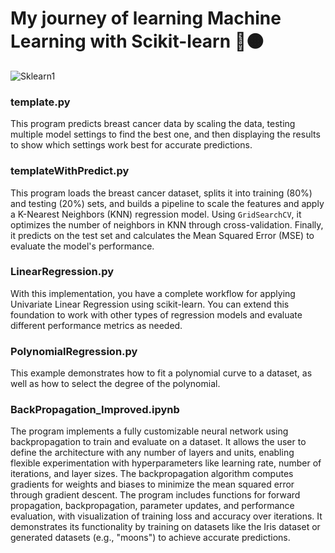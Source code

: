 # My journey of learning Machine Learning with Scikit-learn 🔵🟠
![Sklearn1](https://github.com/user-attachments/assets/4d6cd2c6-475c-49fe-833a-b21df34f323f)

### template.py
This program predicts breast cancer data by scaling the data, testing multiple model settings to find the best one, and then displaying the results to show which settings work best for accurate predictions.

### templateWithPredict.py
This program loads the breast cancer dataset, splits it into training (80%) and testing (20%) sets, and builds a pipeline to scale the features and apply a K-Nearest Neighbors (KNN) regression model. Using `GridSearchCV`, it optimizes the number of neighbors in KNN through cross-validation. Finally, it predicts on the test set and calculates the Mean Squared Error (MSE) to evaluate the model's performance.

### LinearRegression.py
With this implementation, you have a complete workflow for applying Univariate Linear Regression using scikit-learn. You can extend this foundation to work with other types of regression models and evaluate different performance metrics as needed.

### PolynomialRegression.py
This example demonstrates how to fit a polynomial curve to a dataset, as well as how to select the degree of the polynomial.

### BackPropagation_Improved.ipynb
The program implements a fully customizable neural network using backpropagation to train and evaluate on a dataset. It allows the user to define the architecture with any number of layers and units, enabling flexible experimentation with hyperparameters like learning rate, number of iterations, and layer sizes. The backpropagation algorithm computes gradients for weights and biases to minimize the mean squared error through gradient descent. The program includes functions for forward propagation, backpropagation, parameter updates, and performance evaluation, with visualization of training loss and accuracy over iterations. It demonstrates its functionality by training on datasets like the Iris dataset or generated datasets (e.g., "moons") to achieve accurate predictions.